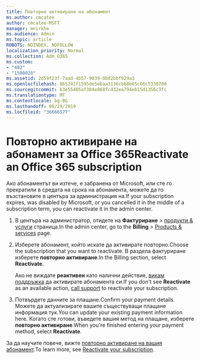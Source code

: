 ```yaml
---
title: Повторно активиране на абонамент
ms.author: cmcatee
author: cmcatee-MSFT
manager: mnirkhe
ms.audience: Admin
ms.topic: article
ROBOTS: NOINDEX, NOFOLLOW
localization_priority: Normal
ms.collection: Adm_O365
ms.custom:
- "482"
- "1500028"
ms.assetid: 2d59f23f-7aad-4b57-9039-0bd2bbf929a3
ms.openlocfilehash: 865241f1595de5ebaa3136cbb8b65c66c5330708
ms.sourcegitcommit: b3e55405af384e868fcd32ea794eb15d1356c3fc
ms.translationtype: MT
ms.contentlocale: bg-BG
ms.lasthandoff: 08/29/2019
ms.locfileid: "36666577"
---
```

# <a name="reactivate-an-office-365-subscription"></a><span data-ttu-id="a0a03-102">Повторно активиране на абонамент за Office 365</span><span class="sxs-lookup"><span data-stu-id="a0a03-102">Reactivate an Office 365 subscription</span></span>

<span data-ttu-id="a0a03-103">Ако абонаментът ви изтече, е забранена от Microsoft, или сте го прекратили в средата на срока на абонамента, можете да го възстановите в центъра за администрация на.</span><span class="sxs-lookup"><span data-stu-id="a0a03-103">If your subscription expires, was disabled by Microsoft, or you cancelled it in the middle of a subscription term, you can reactivate it in the admin center.</span></span>
  
1. <span data-ttu-id="a0a03-104">В центъра на администратор, отидете на **Фактуриране** \> [продукти & услуги](https://go.microsoft.com/fwlink/p/?linkid=842054) страница.</span><span class="sxs-lookup"><span data-stu-id="a0a03-104">In the admin center, go to the **Billing** \> [Products & services](https://go.microsoft.com/fwlink/p/?linkid=842054) page.</span></span>

2. <span data-ttu-id="a0a03-105">Изберете абонамент, който искате да активирате повторно.</span><span class="sxs-lookup"><span data-stu-id="a0a03-105">Choose the subscription that you want to reactivate.</span></span> <span data-ttu-id="a0a03-106">В раздела фактуриране изберете **повторно активиране**.</span><span class="sxs-lookup"><span data-stu-id="a0a03-106">In the Billing section, select **Reactivate**.</span></span>

    <span data-ttu-id="a0a03-107">Ако не виждате **реактивен** като налични действие, [викам поддръжка](https://docs.microsoft.com/office365/admin/contact-support-for-business-products?view=o365-worldwide) да активирате абонамента си.</span><span class="sxs-lookup"><span data-stu-id="a0a03-107">If you don't see **Reactivate** as an available action, [call support](https://docs.microsoft.com/office365/admin/contact-support-for-business-products?view=o365-worldwide) to reactivate your subscription.</span></span>

3. <span data-ttu-id="a0a03-108">Потвърдете данните за плащане.</span><span class="sxs-lookup"><span data-stu-id="a0a03-108">Confirm your payment details.</span></span> <span data-ttu-id="a0a03-109">Можете да актуализирате вашите съществуващи плащане информация тук.</span><span class="sxs-lookup"><span data-stu-id="a0a03-109">You can update your existing payment information here.</span></span> <span data-ttu-id="a0a03-110">Когато сте готови, въведете вашия метод на плащане, изберете **повторно активиране**.</span><span class="sxs-lookup"><span data-stu-id="a0a03-110">When you're finished entering your payment method, select **Reactivate**.</span></span>

<span data-ttu-id="a0a03-111">За да научите повече, вижте [повторно активиране на вашия абонамент](https://docs.microsoft.com/office365/admin/subscriptions-and-billing/reactivate-your-subscription).</span><span class="sxs-lookup"><span data-stu-id="a0a03-111">To learn more, see [Reactivate your subscription](https://docs.microsoft.com/office365/admin/subscriptions-and-billing/reactivate-your-subscription).</span></span>